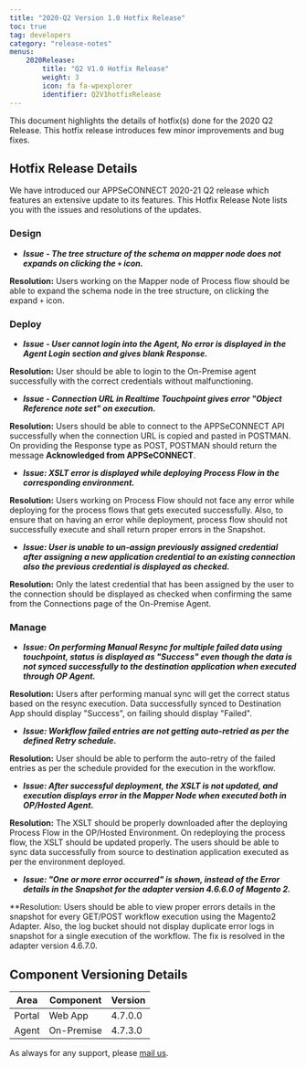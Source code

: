 ```yaml
---
title: "2020-Q2 Version 1.0 Hotfix Release"
toc: true
tag: developers
category: "release-notes"
menus: 
    2020Release:
        title: "Q2 V1.0 Hotfix Release"
        weight: 3
        icon: fa fa-wpexplorer
        identifier: Q2V1hotfixRelease
---
```

This document highlights the details of hotfix(s) done for the 2020 Q2 Release. This hotfix release introduces few minor improvements and bug fixes. 

## Hotfix Release Details 

We have introduced our APPSeCONNECT 2020-21 Q2 release which features an extensive update to its features. This Hotfix Release Note lists you with the issues and resolutions of the updates.

### Design 

- _**Issue - The tree structure of the schema on mapper node does not expands on clicking the `+` icon.**_

**Resolution:** Users working on the Mapper node of Process flow should be able to expand the schema node in the tree structure, on clicking the expand `+` icon.

### Deploy

- _**Issue - User cannot login into the Agent, No error is displayed in the Agent Login section and gives blank Response.**_

**Resolution:** User should be able to login to the On-Premise agent successfully with the correct credentials without malfunctioning.

- _**Issue - Connection URL in Realtime Touchpoint gives error "Object Reference note set" on execution.**_

**Resolution:** Users should be able to connect to the APPSeCONNECT API successfully when the connection URL is copied and pasted in POSTMAN. On providing the Response type as POST, POSTMAN should return the message **Acknowledged from APPSeCONNECT**.

- _**Issue: XSLT error is displayed while deploying Process Flow in the corresponding environment.**_

**Resolution:** Users working on Process Flow should not face any error while deploying for the process flows that gets executed successfully. Also, to ensure that on having an error while deployment, process flow should not successfully execute and shall return proper errors in the Snapshot.

- _**Issue: User is unable to un-assign previously assigned credential after assigning a new application credential to an existing connection also the previous credential is displayed as checked.**_

**Resolution:** Only the latest credential that has been assigned by the user to the connection should be displayed as checked when confirming the same from the Connections page of the On-Premise Agent.

### Manage

- _**Issue: On performing Manual Resync for multiple failed data using touchpoint, status is displayed as "Success" even though the data is not synced successfully to the destination application when executed through OP Agent.**_

**Resolution:** Users after performing manual sync will get the correct status based on the resync execution. Data successfully synced to Destination App should display "Success", on failing should display "Failed". 

- _**Issue: Workflow failed entries are not getting auto-retried as per the defined Retry schedule.**_

**Resolution:** User should be able to perform the auto-retry of the failed entries as per the schedule provided for the execution in the workflow. 

- _**Issue: After successful deployment, the XSLT is not updated, and execution displays error in the Mapper Node when executed both in OP/Hosted Agent.**_

**Resolution:** The XSLT should be properly downloaded after the deploying Process Flow in the OP/Hosted Environment. On redeploying the process flow, the XSLT should be updated properly. The users should be able to sync data successfully from source to destination application executed as per the environment deployed.

- _**Issue: "One or more error occurred" is shown, instead of the Error details in the Snapshot for the adapter version 4.6.6.0 of Magento 2.**_

**Resolution: Users should be able to view proper errors details in the snapshot for every GET/POST workflow execution using the Magento2 Adapter. Also, the log bucket should not display duplicate error logs in snapshot for a single execution of the workflow. The fix is resolved in the adapter version 4.6.7.0.

## Component Versioning Details

|Area|Component|Version|
|----|----------|-------|
|Portal|Web App| 4.7.0.0|
|Agent| On-Premise|4.7.3.0|

As always for any support, please [mail us](support@appseconnect.com).